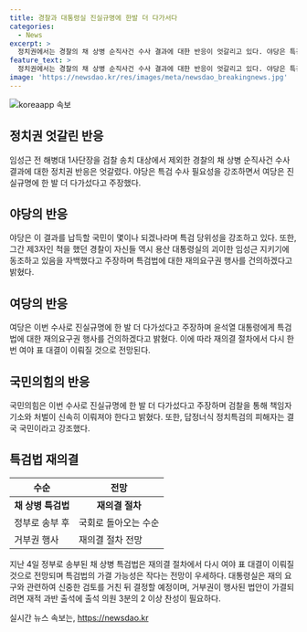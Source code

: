 ```yaml
---
title: 경찰과 대통령실 진실규명에 한발 더 다가서다
categories:
  - News
excerpt: >
  정치권에서는 경찰의 채 상병 순직사건 수사 결과에 대한 반응이 엇갈리고 있다. 야당은 특검 수사의 필요성을 강조하며 여당은 진실규명에 한 발 더 다가갔다고 주장하고 있다. 기사에 따르면, 이에 따른 국회 재의결 절차에서 다시 한 번 여야 표 대결이 이뤄질 것으로 전망되고 있으며, 특검법의 향방은 미지수로 남아있다. 더 자세한 내용을 알고 싶다면 클릭해보세요.
feature_text: >
  정치권에서는 경찰의 채 상병 순직사건 수사 결과에 대한 반응이 엇갈리고 있다. 야당은 특검 수사의 필요성을 강조하며 여당은 진실규명에 한 발 더 다가갔다고 주장하고 있다. 기사에 따르면, 이에 따른 국회 재의결 절차에서 다시 한 번 여야 표 대결이 이뤄질 것으로 전망되고 있으며, 특검법의 향방은 미지수로 남아있다. 더 자세한 내용을 알고 싶다면 클릭해보세요.
image: 'https://newsdao.kr/res/images/meta/newsdao_breakingnews.jpg'
---
```


<p><img src="https://newsdao.kr/res/images/meta/newsdao_breakingnews.jpg" alt="koreaapp 속보" /></p>

<h2 data-ke-size="size26">정치권 엇갈린 반응</h2>

<p data-ke-size="size16">임성근 전 해병대 1사단장을 검찰 송치 대상에서 제외한 경찰의 채 상병 순직사건 수사 결과에 대한 정치권 반응은 엇갈렸다. 야당은 특검 수사 필요성을 강조하면서 여당은 진실규명에 한 발 더 다가섰다고 주장했다.</p>

<h2 data-ke-size="size26">야당의 반응</h2>

<p data-ke-size="size16">야당은 이 결과를 납득할 국민이 몇이나 되겠나라며 특검 당위성을 강조하고 있다. 또한, 그간 제3자인 척을 했던 경찰이 자신들 역시 용산 대통령실의 괴이한 임성근 지키기에 동조하고 있음을 자백했다고 주장하며 특검법에 대한 재의요구권 행사를 건의하겠다고 밝혔다.</p>

<h2 data-ke-size="size26">여당의 반응</h2>

<p data-ke-size="size16">여당은 이번 수사로 진실규명에 한 발 더 다가섰다고 주장하며 윤석열 대통령에게 특검법에 대한 재의요구권 행사를 건의하겠다고 밝혔다. 이에 따라 재의결 절차에서 다시 한 번 여야 표 대결이 이뤄질 것으로 전망된다.</p>

<h2 data-ke-size="size26">국민의힘의 반응</h2>

<p data-ke-size="size16">국민의힘은 이번 수사로 진실규명에 한 발 더 다가섰다고 주장하며 검찰을 통해 책임자 기소와 처벌이 신속히 이뤄져야 한다고 밝혔다. 또한, 답정너식 정치특검의 피해자는 결국 국민이라고 강조했다.</p>

<h2 data-ke-size="size26">특검법 재의결</h2>

<table>
    <thead>
        <tr>
            <th>수순</th>
            <th>전망</th>
        </tr>
    </thead>
    <tbody>
        <tr>
            <td style="text-align: center; height: 17px;"><b>채 상병 특검법</b></td>
            <td style="text-align: center; height: 17px;"><b>재의결 절차</b></td>
        </tr>
        <tr>
            <td>정부로 송부 후</td>
            <td>국회로 돌아오는 수순</td>
        </tr>
        <tr>
            <td>거부권 행사</td>
            <td>재의결 절차 전망</td>
        </tr>
    </tbody>
</table>

<p data-ke-size="size16">지난 4일 정부로 송부된 채 상병 특검법은 재의결 절차에서 다시 여야 표 대결이 이뤄질 것으로 전망되며 특검법의 가결 가능성은 작다는 전망이 우세하다. 대통령실은 재의 요구와 관련하여 신중한 검토를 거친 뒤 결정할 예정이며, 거부권이 행사된 법안이 가결되려면 재적 과반 출석에 출석 의원 3분의 2 이상 찬성이 필요하다.</p>
실시간 뉴스 속보는, <a href="https://newsdao.kr" rel="dofollow">https://newsdao.kr</a>


